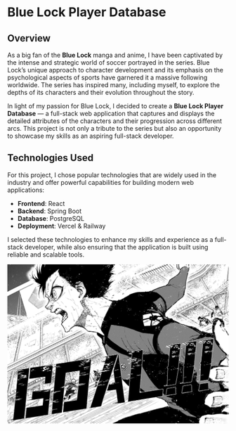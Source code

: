 # Blue Lock Player Database

## Overview

As a big fan of the **Blue Lock** manga and anime, I have been captivated by the intense and strategic world of soccer portrayed in the series. Blue Lock’s unique approach to character development and its emphasis on the psychological aspects of sports have garnered it a massive following worldwide. The series has inspired many, including myself, to explore the depths of its characters and their evolution throughout the story.

In light of my passion for Blue Lock, I decided to create a **Blue Lock Player Database** — a full-stack web application that captures and displays the detailed attributes of the characters and their progression across different arcs. This project is not only a tribute to the series but also an opportunity to showcase my skills as an aspiring full-stack developer.

## Technologies Used

For this project, I chose popular technologies that are widely used in the industry and offer powerful capabilities for building modern web applications:

- **Frontend**: React
- **Backend**: Spring Boot
- **Database**: PostgreSQL
- **Deployment**: Vercel & Railway

I selected these technologies to enhance my skills and experience as a full-stack developer, while also ensuring that the application is built using reliable and scalable tools.

<img src="isagi.jpg">
